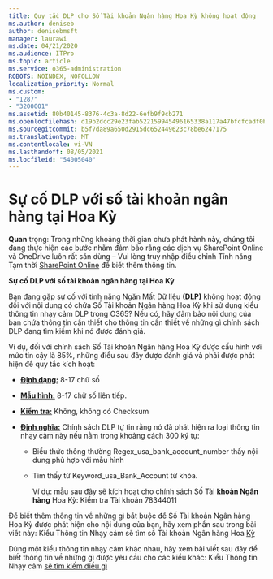 ```yaml
---
title: Quy tắc DLP cho Số Tài khoản Ngân hàng Hoa Kỳ không hoạt động
ms.author: deniseb
author: denisebmsft
manager: laurawi
ms.date: 04/21/2020
ms.audience: ITPro
ms.topic: article
ms.service: o365-administration
ROBOTS: NOINDEX, NOFOLLOW
localization_priority: Normal
ms.custom:
- "1287"
- "3200001"
ms.assetid: 80b40145-8376-4c3a-8d22-6efb9f9cb271
ms.openlocfilehash: d19b2dcc29e23fab522159945496165338a117a47bfcfcadf0b93e4e5f14464f
ms.sourcegitcommit: b5f7da89a650d2915dc652449623c78be6247175
ms.translationtype: MT
ms.contentlocale: vi-VN
ms.lasthandoff: 08/05/2021
ms.locfileid: "54005040"
---
```

# <a name="dlp-issues-with-us-bank-account-numbers"></a>Sự cố DLP với số tài khoản ngân hàng tại Hoa Kỳ

**Quan** trọng: Trong những khoảng thời gian chưa phát hành này, chúng tôi đang thực hiện các bước nhằm đảm bảo rằng các dịch vụ SharePoint Online và OneDrive luôn rất sẵn dùng – Vui lòng truy nhập điều chỉnh Tính năng Tạm thời [SharePoint Online](https://aka.ms/ODSPAdjustments) để biết thêm thông tin.

**Sự cố DLP với số tài khoản ngân hàng tại Hoa Kỳ**

Bạn đang gặp sự cố với tính năng Ngăn  Mất Dữ liệu **(DLP)** không hoạt động đối với nội dung có chứa Số Tài khoản Ngân hàng Hoa Kỳ khi sử dụng kiểu thông tin nhạy cảm DLP trong O365? Nếu có, hãy đảm bảo nội dung của bạn chứa thông tin cần thiết cho thông tin cần thiết về những gì chính sách DLP đang tìm kiếm khi nó được đánh giá.
  
Ví dụ,  đối với chính sách Số Tài khoản Ngân hàng Hoa Kỳ được cấu hình với mức tin cậy là 85%, những điều sau đây được đánh giá và phải được phát hiện để quy tắc kích hoạt:
  
- **[Định dạng:](https://docs.microsoft.com/microsoft-365/compliance/sensitive-information-type-entity-definitions#format-77)** 8-17 chữ số

- **[Mẫu hình:](https://docs.microsoft.com/microsoft-365/compliance/sensitive-information-type-entity-definitions#pattern-77)** 8-17 chữ số liên tiếp.

- **[Kiểm tra:](https://docs.microsoft.com/microsoft-365/compliance/sensitive-information-type-entity-definitions#checksum-76)** Không, không có Checksum

- **[Định nghĩa:](https://docs.microsoft.com/microsoft-365/compliance/sensitive-information-type-entity-definitions)** Chính sách DLP tự tin rằng nó đã phát hiện ra loại thông tin nhạy cảm này nếu nằm trong khoảng cách 300 ký tự:

  - Biểu thức thông thường Regex_usa_bank_account_number thấy nội dung phù hợp với mẫu hình

  - Tìm thấy từ Keyword_usa_Bank_Account từ khóa.

    Ví dụ: mẫu sau đây sẽ kích hoạt cho chính sách Số Tài **khoản Ngân hàng** Hoa Kỳ: Kiểm tra Tài khoản 78344011

Để biết thêm thông tin  về những gì bắt buộc để Số Tài khoản Ngân hàng Hoa Kỳ được phát hiện cho nội dung của bạn, hãy xem phần sau trong bài viết này: Kiểu Thông tin Nhạy cảm sẽ tìm số Tài khoản Ngân hàng Hoa [Kỳ](https://docs.microsoft.com/microsoft-365/compliance/sensitive-information-type-entity-definitions#us-bank-account-number)
  
Dùng một kiểu thông tin nhạy cảm khác nhau, hãy xem bài viết sau đây để biết thông tin về những gì được yêu cầu cho các kiểu khác: Kiểu Thông tin Nhạy cảm [sẽ tìm kiếm điều gì](https://docs.microsoft.com/microsoft-365/compliance/sensitive-information-type-entity-definitions)
  